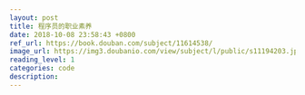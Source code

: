 ```yaml
---
layout: post
title: 程序员的职业素养
date: 2018-10-08 23:58:43 +0800
ref_url: https://book.douban.com/subject/11614538/
image_url: https://img3.doubanio.com/view/subject/l/public/s11194203.jpg
reading_level: 1
categories: code
description: 
---
```

